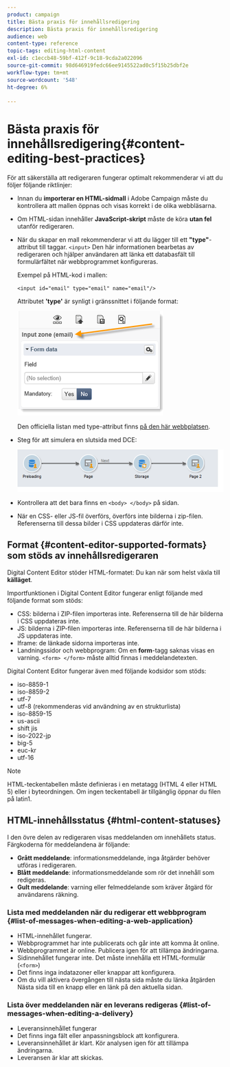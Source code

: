 ```yaml
---
product: campaign
title: Bästa praxis för innehållsredigering
description: Bästa praxis för innehållsredigering
audience: web
content-type: reference
topic-tags: editing-html-content
exl-id: c1eccb48-59bf-412f-9c18-9cda2a022096
source-git-commit: 98d646919fedc66ee9145522ad0c5f15b25dbf2e
workflow-type: tm+mt
source-wordcount: '548'
ht-degree: 6%

---
```


# Bästa praxis för innehållsredigering{#content-editing-best-practices}

För att säkerställa att redigeraren fungerar optimalt rekommenderar vi att du följer följande riktlinjer:

* Innan du **importerar en HTML-sidmall** i Adobe Campaign måste du kontrollera att mallen öppnas och visas korrekt i de olika webbläsarna.
* Om HTML-sidan innehåller **JavaScript-skript** måste de köra **utan fel** utanför redigeraren.
* När du skapar en mall rekommenderar vi att du lägger till ett **&quot;type&quot;**-attribut till taggar. `<input>` Den här informationen bearbetas av redigeraren och hjälper användaren att länka ett databasfält till formulärfältet när webbprogrammet konfigureras.

   Exempel på HTML-kod i mallen:

   ```
   <input id="email" type="email" name="email"/>
   ```

   Attributet **&#39;type&#39;** är synligt i gränssnittet i följande format:

   ![](assets/dce_sidebar_inputtypechanges.png)

   Den officiella listan med type-attribut finns [på den här webbplatsen](https://www.w3schools.com/tags/att_input_type.asp).

* Steg för att simulera en slutsida med DCE:

   ![](assets/dce_enchainement.png)

* Kontrollera att det bara finns en `<body> </body>` på sidan.
* När en CSS- eller JS-fil överförs, överförs inte bilderna i zip-filen. Referenserna till dessa bilder i CSS uppdateras därför inte.

## Format {#content-editor-supported-formats} som stöds av innehållsredigeraren

Digital Content Editor stöder HTML-formatet: Du kan när som helst växla till **källäget**.

Importfunktionen i Digital Content Editor fungerar enligt följande med följande format som stöds:

* CSS: bilderna i ZIP-filen importeras inte. Referenserna till de här bilderna i CSS uppdateras inte.
* JS: bilderna i ZIP-filen importeras inte. Referenserna till de här bilderna i JS uppdateras inte.
* Iframe: de länkade sidorna importeras inte.
* Landningssidor och webbprogram: Om en **form**-tagg saknas visas en varning. `<form> </form>` måste alltid finnas i meddelandetexten.

Digital Content Editor fungerar även med följande kodsidor som stöds:

* iso-8859-1
* iso-8859-2
* utf-7
* utf-8 (rekommenderas vid användning av en strukturlista)
* iso-8859-15
* us-ascii
* shift jis
* iso-2022-jp
* big-5
* euc-kr
* utf-16

>[!NOTE]
>
>HTML-teckentabellen måste definieras i en metatagg (HTML 4 eller HTML 5) eller i byteordningen. Om ingen teckentabell är tillgänglig öppnar du filen på latin1.

## HTML-innehållsstatus {#html-content-statuses}

I den övre delen av redigeraren visas meddelanden om innehållets status. Färgkoderna för meddelandena är följande:

* **Grått meddelande**: informationsmeddelande, inga åtgärder behöver utföras i redigeraren.
* **Blått meddelande**: informationsmeddelande som rör det innehåll som redigeras.
* **Gult meddelande**: varning eller felmeddelande som kräver åtgärd för användarens räkning.

### Lista med meddelanden när du redigerar ett webbprogram {#list-of-messages-when-editing-a-web-application}

* HTML-innehållet fungerar.
* Webbprogrammet har inte publicerats och går inte att komma åt online.
* Webbprogrammet är online. Publicera igen för att tillämpa ändringarna.
* Sidinnehållet fungerar inte. Det måste innehålla ett HTML-formulär (`<form>`)
* Det finns inga indatazoner eller knappar att konfigurera.
* Om du vill aktivera övergången till nästa sida måste du länka åtgärden Nästa sida till en knapp eller en länk på den aktuella sidan.

### Lista över meddelanden när en leverans redigeras {#list-of-messages-when-editing-a-delivery}

* Leveransinnehållet fungerar
* Det finns inga fält eller anpassningsblock att konfigurera.
* Leveransinnehållet är klart. Kör analysen igen för att tillämpa ändringarna.
* Leveransen är klar att skickas.
